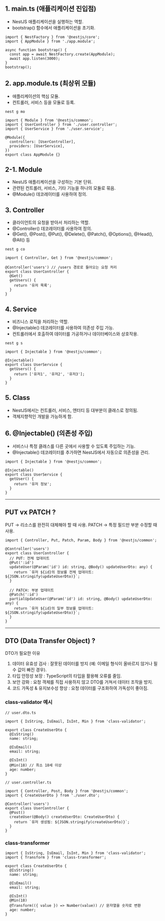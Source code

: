 ## 1. main.ts (애플리케이션 진입점)
   - NestJS 애플리케이션을 실행하는 역할.
   - bootstrap() 함수에서 애플리케이션을 초기화.

```
import { NestFactory } from '@nestjs/core';
import { AppModule } from './app.module';

async function bootstrap() {
  const app = await NestFactory.create(AppModule);
  await app.listen(3000);
}
bootstrap();
```

## 2. app.module.ts (최상위 모듈)
   - 애플리케이션의 핵심 모듈.
   - 컨트롤러, 서비스 등을 모듈로 등록.

```
nest g mo
```

```
import { Module } from '@nestjs/common';
import { UserController } from './user.controller';
import { UserService } from './user.service';

@Module({
  controllers: [UserController],
  providers: [UserService],
})
export class AppModule {}
```

## 2-1. Module
   - NestJS 애플리케이션을 구성하는 기본 단위.
   - 관련된 컨트롤러, 서비스, 기타 기능을 하나의 모듈로 묶음.
   - @Module() 데코레이터를 사용하여 정의.

## 3. Controller
   - 클라이언트의 요청을 받아서 처리하는 역할.
   - @Controller() 데코레이터를 사용하여 정의.
   - @Get(), @Post(), @Put(), @Delete(), @Patch(), @Options(), @Head(), @All() 등

```
nest g co
```

```
import { Controller, Get } from '@nestjs/common';

@Controller('users') // /users 경로로 들어오는 요청 처리
export class UserController {
  @Get()
  getUsers() {
    return '유저 목록';
  }
}
```

## 4. Service
   - 비즈니스 로직을 처리하는 역할.
   - @Injectable() 데코레이터를 사용하여 의존성 주입 가능.
   - 컨트롤러에서 호출하여 데이터를 가공하거나 데이터베이스와 상호작용.

```
nest g s
```

```
import { Injectable } from '@nestjs/common';

@Injectable()
export class UserService {
  getUsers() {
    return ['유저1', '유저2', '유저3'];
  }
}
```

## 5. Class
  - NestJS에서는 컨트롤러, 서비스, 엔터티 등 대부분이 클래스로 정의됨.
  - 객체지향적인 개발을 가능하게 함.

## 6. @Injectable() (의존성 주입)
   - 서비스나 특정 클래스를 다른 곳에서 사용할 수 있도록 주입하는 기능.
   - @Injectable() 데코레이터를 추가하면 NestJS에서 자동으로 의존성을 관리.

```
import { Injectable } from '@nestjs/common';

@Injectable()
export class UserService {
  getUser() {
    return '유저 정보';
  }
}
```

---

## PUT vx PATCH ?
PUT → 리소스를 완전히 대체해야 할 때 사용.
PATCH → 특정 필드만 부분 수정할 때 사용.

```
import { Controller, Put, Patch, Param, Body } from '@nestjs/common';

@Controller('users')
export class UserController {
  // PUT: 전체 업데이트
  @Put(':id')
  updateUser(@Param('id') id: string, @Body() updateUserDto: any) {
    return `유저 ${id}의 정보를 전체 업데이트: ${JSON.stringify(updateUserDto)}`;
  }

  // PATCH: 부분 업데이트
  @Patch(':id')
  partialUpdateUser(@Param('id') id: string, @Body() updateUserDto: any) {
    return `유저 ${id}의 일부 정보를 업데이트: ${JSON.stringify(updateUserDto)}`;
  }
}
```

---

## DTO (Data Transfer Object) ?

DTO가 필요한 이유
   1. 데이터 유효성 검사 : 잘못된 데이터를 방지 (예: 이메일 형식이 올바르지 않거나 필수 값이 빠진 경우).
   2. 타입 안정성 보장 : TypeScript의 타입을 활용해 오류를 줄임.
   3. 보안 강화 : 요청 객체를 직접 사용하지 않고 DTO를 거쳐서 데이터 조작을 방지.
   4. 코드 가독성 & 유지보수성 향상 : 요청 데이터를 구조화하여 가독성이 좋아짐.

### class-validator 예시
```
// user.dto.ts

import { IsString, IsEmail, IsInt, Min } from 'class-validator';

export class CreateUserDto {
  @IsString()
  name: string;

  @IsEmail()
  email: string;

  @IsInt()
  @Min(18) // 최소 18세 이상
  age: number;
}
```
```
// user.controller.ts

import { Controller, Post, Body } from '@nestjs/common';
import { CreateUserDto } from './user.dto';

@Controller('users')
export class UserController {
  @Post()
  createUser(@Body() createUserDto: CreateUserDto) {
    return `유저 생성됨: ${JSON.stringify(createUserDto)}`;
  }
}
```

### class-transformer

```
import { IsString, IsEmail, IsInt, Min } from 'class-validator';
import { Transform } from 'class-transformer';

export class CreateUserDto {
  @IsString()
  name: string;

  @IsEmail()
  email: string;

  @IsInt()
  @Min(18)
  @Transform(({ value }) => Number(value)) // 문자열을 숫자로 변환
  age: number;
}
```
